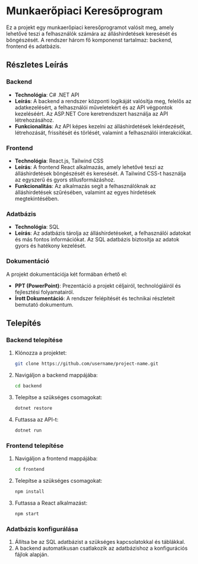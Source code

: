 # Munkaerőpiaci Keresőprogram

Ez a projekt egy munkaerőpiaci keresőprogramot valósít meg, amely lehetővé teszi a felhasználók számára az álláshirdetések keresését és böngészését. A rendszer három fő komponenst tartalmaz: backend, frontend és adatbázis.

## Részletes Leírás

### Backend
- **Technológia**: C# .NET API
- **Leírás**: A backend a rendszer központi logikáját valósítja meg, felelős az adatkezelésért, a felhasználói műveletekért és az API végpontok kezeléséért. Az ASP.NET Core keretrendszert használja az API létrehozásához.
- **Funkcionalitás**: Az API képes kezelni az álláshirdetések lekérdezését, létrehozását, frissítését és törlését, valamint a felhasználói interakciókat.

### Frontend
- **Technológia**: React.js, Tailwind CSS
- **Leírás**: A frontend React alkalmazás, amely lehetővé teszi az álláshirdetések böngészését és keresését. A Tailwind CSS-t használja az egyszerű és gyors stílusformázáshoz.
- **Funkcionalitás**: Az alkalmazás segít a felhasználóknak az álláshirdetések szűrésében, valamint az egyes hirdetések megtekintésében.

### Adatbázis
- **Technológia**: SQL
- **Leírás**: Az adatbázis tárolja az álláshirdetéseket, a felhasználói adatokat és más fontos információkat. Az SQL adatbázis biztosítja az adatok gyors és hatékony kezelését.

### Dokumentáció
A projekt dokumentációja két formában érhető el:
- **PPT (PowerPoint)**: Prezentáció a projekt céljairól, technológiáiról és fejlesztési folyamatairól.
- **Írott Dokumentáció**: A rendszer felépítését és technikai részleteit bemutató dokumentum.

## Telepítés

### Backend telepítése
1. Klónozza a projektet:
    ```bash
    git clone https://github.com/username/project-name.git
    ```
2. Navigáljon a backend mappájába:
    ```bash
    cd backend
    ```
3. Telepítse a szükséges csomagokat:
    ```bash
    dotnet restore
    ```
4. Futtassa az API-t:
    ```bash
    dotnet run
    ```

### Frontend telepítése
1. Navigáljon a frontend mappájába:
    ```bash
    cd frontend
    ```
2. Telepítse a szükséges csomagokat:
    ```bash
    npm install
    ```
3. Futtassa a React alkalmazást:
    ```bash
    npm start
    ```

### Adatbázis konfigurálása
1. Állítsa be az SQL adatbázist a szükséges kapcsolatokkal és táblákkal.
2. A backend automatikusan csatlakozik az adatbázishoz a konfigurációs fájlok alapján.

